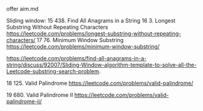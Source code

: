 offer aim.md


Sliding window:
15 438. Find All Anagrams in a String
16 3. Longest Substring Without Repeating Characters https://leetcode.com/problems/longest-substring-without-repeating-characters/
17 76. Minimum Window Substring https://leetcode.com/problems/minimum-window-substring/

https://leetcode.com/problems/find-all-anagrams-in-a-string/discuss/92007/Sliding-Window-algorithm-template-to-solve-all-the-Leetcode-substring-search-problem.

18 125. Valid Palindrome https://leetcode.com/problems/valid-palindrome/

19 680. Valid Palindrome II https://leetcode.com/problems/valid-palindrome-ii/

